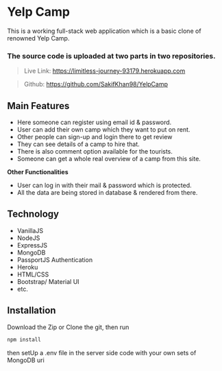 # Yelp Camp

This is a working full-stack web application which is a basic clone of renowned Yelp Camp.

### The source code is uploaded at two parts in two repositories.

> Live Link: https://limitless-journey-93179.herokuapp.com

> Github: https://github.com/SakifKhan98/YelpCamp

## Main Features

- Here someone can register using email id & password. 
- User can add their own camp which they want to put on rent.
- Other people can sign-up and login there to get review
- They can see details of a camp to hire that.
- There is also comment option available for the tourists.
- Someone can get a whole real overview of a camp from this site.

**Other Functionalities**

- User can log in with their mail & password which is protected.
- All the data are being stored in database & rendered from there.

## Technology

- VanillaJS
- NodeJS
- ExpressJS
- MongoDB
- PassportJS Authentication
- Heroku
- HTML/CSS
- Bootstrap/ Material UI
- etc.

## Installation

Download the Zip or Clone the git, then run

```bash
npm install
```

then setUp a .env file in the server side code with your own sets of MongoDB uri
